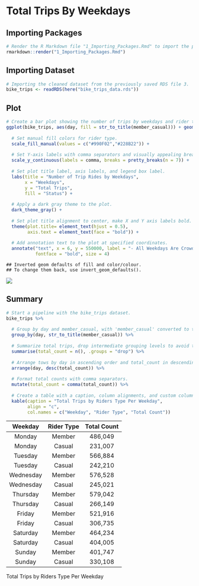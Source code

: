 Total Trips By Weekdays
================

## Importing Packages

``` r
# Render the R Markdown file "1_Importing_Packages.Rmd" to import the packages.
rmarkdown::render("1_Importing_Packages.Rmd")
```

## Importing Dataset

``` r
# Importing the cleaned dataset from the previously saved RDS file 3.
bike_trips <- readRDS(here("bike_trips_data.rds"))
```

## Plot

``` r
# Create a bar plot showing the number of trips by weekdays and rider type with bars positioned to dodge.
ggplot(bike_trips, aes(day, fill = str_to_title(member_casual))) + geom_bar(position = "dodge") +
  
  # Set manual fill colors for rider type.
  scale_fill_manual(values = c("#990F02","#228B22")) +
  
  # Set Y-axis labels with comma separators and visually appealing breaks.
  scale_y_continuous(labels = comma, breaks = pretty_breaks(n = 7)) + 
  
  # Set plot title label, axis labels, and legend box label.
  labs(title = "Number of Trip Rides by Weekdays",
       x = "Weekdays",
       y = "Total Trips",
       fill = "Status") + 
  
  # Apply a dark gray theme to the plot.
  dark_theme_gray() + 
  
  # Set plot title alignment to center, make X and Y axis labels bold.
  theme(plot.title= element_text(hjust = 0.5),
        axis.text = element_text(face = "bold")) +
  
  # Add annotation text to the plot at specified coordinates.
  annotate("text", x = 6, y = 550000, label = "- All Weekdays Are Crowded By Members",
           fontface = "bold", size = 4)
```

    ## Inverted geom defaults of fill and color/colour.
    ## To change them back, use invert_geom_defaults().

![](9_Total_Rides_By_Weekdays_files/figure-gfm/Weekdays%20Plot-1.png)<!-- -->

## Summary

``` r
# Start a pipeline with the bike_trips dataset.
bike_trips %>%
  
  # Group by day and member_casual, with 'member_casual' converted to title case.
  group_by(day, str_to_title(member_casual)) %>%
  
  # Summarize total trips, drop intermediate grouping levels to avoid the message.
  summarise(total_count = n(), .groups = "drop") %>% 
  
  # Arrange tows by day in ascending order and total_count in descending
  arrange(day, desc(total_count)) %>% 
  
  # Format total counts with comma separators.
  mutate(total_count = comma(total_count)) %>% 
  
  # Create a table with a caption, column alignments, and custom column names.
  kable(caption = "Total Trips by Riders Type Per Weekday",
        align = "c",
        col.names = c("Weekday", "Rider Type", "Total Count"))
```

|  Weekday  | Rider Type | Total Count |
|:---------:|:----------:|:-----------:|
|  Monday   |   Member   |   486,049   |
|  Monday   |   Casual   |   231,007   |
|  Tuesday  |   Member   |   566,884   |
|  Tuesday  |   Casual   |   242,210   |
| Wednesday |   Member   |   576,528   |
| Wednesday |   Casual   |   245,021   |
| Thursday  |   Member   |   579,042   |
| Thursday  |   Casual   |   266,149   |
|  Friday   |   Member   |   521,916   |
|  Friday   |   Casual   |   306,735   |
| Saturday  |   Member   |   464,234   |
| Saturday  |   Casual   |   404,005   |
|  Sunday   |   Member   |   401,747   |
|  Sunday   |   Casual   |   330,108   |

Total Trips by Riders Type Per Weekday
